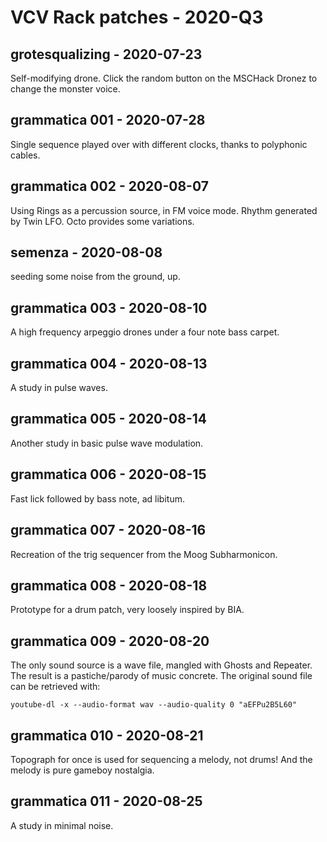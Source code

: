 # VCV Rack patches - 2020-Q3

## grotesqualizing - 2020-07-23

Self-modifying drone. Click the random button on the MSCHack Dronez to change the monster voice.

## grammatica 001 - 2020-07-28

Single sequence played over with different clocks, thanks to polyphonic cables.

## grammatica 002 - 2020-08-07

Using Rings as a percussion source, in FM voice mode. Rhythm generated by Twin LFO. Octo provides some variations.

## semenza - 2020-08-08

seeding some noise from the ground, up.

## grammatica 003 - 2020-08-10

A high frequency arpeggio drones under a four note bass carpet.

## grammatica 004 - 2020-08-13

A study in pulse waves.

## grammatica 005 - 2020-08-14

Another study in basic pulse wave modulation.

## grammatica 006 - 2020-08-15

Fast lick followed by bass note, ad libitum.

## grammatica 007 - 2020-08-16

Recreation of the trig sequencer from the Moog Subharmonicon.

## grammatica 008 - 2020-08-18

Prototype for a drum patch, very loosely inspired by BIA.

## grammatica 009 - 2020-08-20

The only sound source is a wave file, mangled with Ghosts and Repeater. The result is a pastiche/parody of music concrete.
The original sound file can be retrieved with:

```
youtube-dl -x --audio-format wav --audio-quality 0 "aEFPu2B5L60"
```

## grammatica 010 - 2020-08-21

Topograph for once is used for sequencing a melody, not drums! And the melody is pure gameboy nostalgia.

## grammatica 011 - 2020-08-25

A study in minimal noise.
